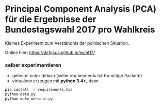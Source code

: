 # Principal Component Analysis (PCA) für die Ergebnisse der Bundestagswahl 2017 pro Wahlkreis

Kleines Experiment zum Verständnis der politischen Situation.

Online hier: https://defgsus.github.io/wahl17/

### selber experimentieren

- getestet unter debian (siehe requirements.txt für nötige Packete)
- virtualenv erzeugen mit **python 3.4+**, dann
```bash
pip install -r requirements.txt
python data.py
python make_website.py
```